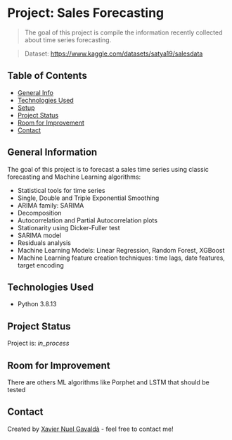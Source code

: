 # Project: Sales Forecasting
> The goal of this project is compile the information recently collected about time series forecasting.

> Dataset: https://www.kaggle.com/datasets/satya19/salesdata

## Table of Contents
* [General Info](#general-information)
* [Technologies Used](#technologies-used)
* [Setup](#setup)
* [Project Status](#project-status)
* [Room for Improvement](#room-for-improvement)
* [Contact](#contact)
<!-- * [License](#license) -->


## General Information
The goal of this project is to forecast a sales time series using classic forecasting and Machine Learning algorithms:
- Statistical tools for time series
- Single, Double and Triple Exponential Smoothing
- ARIMA family: SARIMA
- Decomposition 
- Autocorrelation and Partial Autocorrelation plots
- Stationarity using Dicker-Fuller test
- SARIMA model
- Residuals analysis
- Machine Learning Models: Linear Regression, Random Forest, XGBoost
- Machine Learning feature creation techniques: time lags, date features, target encoding


## Technologies Used
- Python 3.8.13


## Project Status
Project is: _in_process_ 


## Room for Improvement
There are others ML algorithms like Porphet and LSTM that should be tested  

## Contact
Created by [Xavier Nuel Gavaldà](xaviernuelgav@gmail.com) - feel free to contact me!


<!-- Optional -->
<!-- ## License -->
<!-- This project is open source and available under the [... License](). -->

<!-- You don't have to include all sections - just the one's relevant to your project -->

